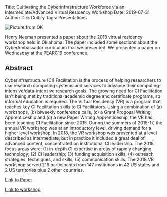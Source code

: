 Title: Cultivating the Cyberinfrastructure Workforce   via an Intermediate/Advanced Virtual Residency Workshop
Date: 2019-07-31
Author: Dirk Colbry
Tags: Presentations


![Picture from OK](//colbrydi.github.io/cyberambassadors/images/Ethics.jpg/Oklahoma2019.png)


Henry Neeman presented a paper about the 2018 virtual residency workshop held in Oklahoma.  The paper included some sections about the CyberAmbassador curriculum that we presented.  We presented a paper on Wednesday at the PEARC19 conference.


## Abstract
Cyberinfrastructure (CI) Facilitation is the process of helping researchers to use research computing systems and services to advance their computing-intensive/data-intensive research goals. The growing need for CI Facilitation isn't being met by traditional academic degree and certificate programs, so informal education is required. The Virtual Residency (VR) is a program that teaches key CI Facilitation skills to CI Facilitators. Using a combination of (a) workshops, (b) biweekly conference calls, (c) a Grant Proposal Writing Apprenticeship and (d) a new Paper Writing Apprenticeship, the VR has been teaching CI Facilitation since 2015. During the summers of 2015-17, the annual VR workshop was at an introductory level, driving demand for a higher level workshop. In 2018, the VR workshop was presented at a level described as intermediate, but in practice it included a great deal of advanced content, concentrated on institutional CI leadership. The 2018 focus areas were: (1) in-depth CI expertise in areas of rapidly changing technology; (2) CI leadership; (3) funding acquisition skills; (4) outreach strategies, techniques, and skills; (5) communication skills. The 2018 VR workshop served 216 participants from 147 institutions in 42 US states and 2 US territories plus 2 other countries.

[Link to Paper](https://dl.acm.org/doi/abs/10.1145/3332186.3332204)

[Link to workshop](http://www.oscer.ou.edu/virtualresidency2019.php)
